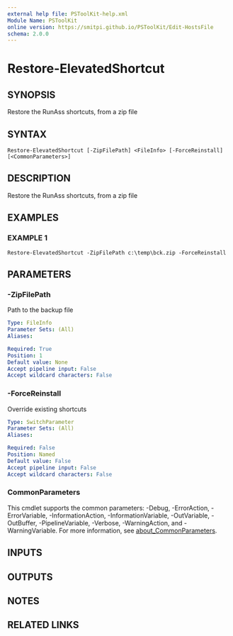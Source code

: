 ```yaml
---
external help file: PSToolKit-help.xml
Module Name: PSToolKit
online version: https://smitpi.github.io/PSToolKit/Edit-HostsFile
schema: 2.0.0
---
```


# Restore-ElevatedShortcut

## SYNOPSIS
Restore the RunAss shortcuts, from a zip file

## SYNTAX

```
Restore-ElevatedShortcut [-ZipFilePath] <FileInfo> [-ForceReinstall] [<CommonParameters>]
```

## DESCRIPTION
Restore the RunAss shortcuts, from a zip file

## EXAMPLES

### EXAMPLE 1
```
Restore-ElevatedShortcut -ZipFilePath c:\temp\bck.zip -ForceReinstall
```

## PARAMETERS

### -ZipFilePath
Path to the backup file

```yaml
Type: FileInfo
Parameter Sets: (All)
Aliases:

Required: True
Position: 1
Default value: None
Accept pipeline input: False
Accept wildcard characters: False
```

### -ForceReinstall
Override existing shortcuts

```yaml
Type: SwitchParameter
Parameter Sets: (All)
Aliases:

Required: False
Position: Named
Default value: False
Accept pipeline input: False
Accept wildcard characters: False
```

### CommonParameters
This cmdlet supports the common parameters: -Debug, -ErrorAction, -ErrorVariable, -InformationAction, -InformationVariable, -OutVariable, -OutBuffer, -PipelineVariable, -Verbose, -WarningAction, and -WarningVariable. For more information, see [about_CommonParameters](http://go.microsoft.com/fwlink/?LinkID=113216).

## INPUTS

## OUTPUTS

## NOTES

## RELATED LINKS

